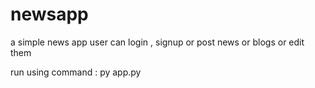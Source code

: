 # newsapp
a simple news app
user can login , signup or post news or blogs or edit them 

run using command : py app.py
